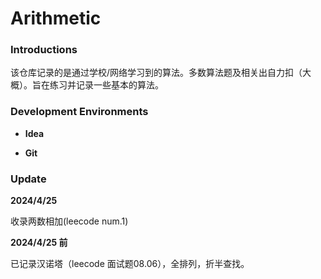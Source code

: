 # Arithmetic

### Introductions

该仓库记录的是通过学校/网络学习到的算法。多数算法题及相关出自力扣（大概）。旨在练习并记录一些基本的算法。

### Development Environments

- **Idea**

- **Git**

### Update

**2024/4/25**

收录两数相加(leecode num.1)

**2024/4/25 前**

已记录汉诺塔（leecode 面试题08.06），全排列，折半查找。
